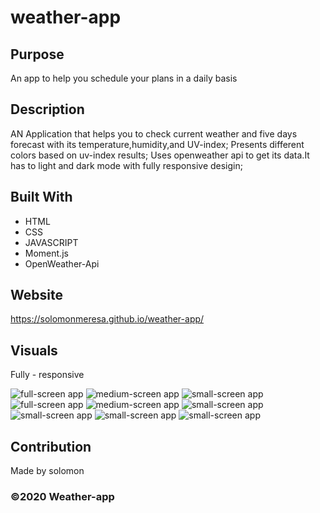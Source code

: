 # weather-app

## Purpose

An app to help you schedule your plans in a daily basis

## Description

AN Application that helps you to check current weather and five days forecast with its temperature,humidity,and UV-index; Presents different colors based on uv-index results; Uses openweather api to get its data.It has to light and dark mode with fully responsive desigin;

## Built With

- HTML
- CSS
- JAVASCRIPT
- Moment.js
- OpenWeather-Api

## Website

https://solomonmeresa.github.io/weather-app/

## Visuals

Fully - responsive

<img src="./assets/img/Screenshot-1.png" alt="full-screen app"/>
<img src="./assets/img/Screenshot-2.png" alt="medium-screen app"/>
<img src="./assets/img/Screenshot-3.png" alt="small-screen app"/>
<img src="./assets/img/Screenshot-4.png" alt="full-screen app"/>
<img src="./assets/img/Screenshot-5.png" alt="medium-screen app"/>
<img src="./assets/img/Screenshot-6.png" alt="small-screen app"/>
<img src="./assets/img/Screenshot-7.png" alt="small-screen app"/>
<img src="./assets/img/Screenshot-8.png" alt="small-screen app"/>
<img src="./assets/img/Screenshot-9.png" alt="small-screen app"/>

## Contribution

Made by solomon

### ©️2020 Weather-app
